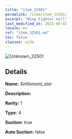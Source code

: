 ```yaml
---
title: "item_32501"
permalink: /item/item_32501/
excerpt: "Wing Fighter null"
last_modified_at: 2023-09-02
locale: en
ref: "item_32501.md"
toc: false
classes: wide
---
```



 ![Unknown_32501](/images/item/Settlement_star_p.png)



## Details

 **Name:** *Settlement_star* 

 **Description:** 

 **Rarity:** 1 

 **Type:** 4 

 **Suction:** true 

 **Auto Suction:** false 


